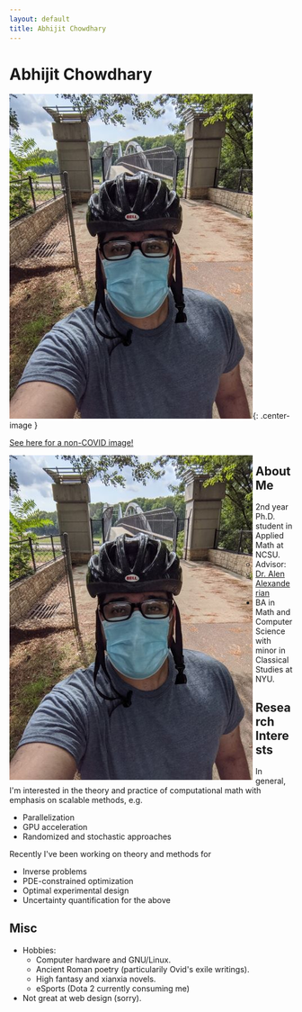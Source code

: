 ```yaml
---
layout: default
title: Abhijit Chowdhary
---
```

# Abhijit Chowdhary

![](./profilepic.jpg){: .center-image }

[See here for a non-COVID image!](./profilepic_old.jpg)

<img style="float: left; margin-right: 5px" src="profilepic.jpg">

## About Me

- 2nd year Ph.D. student in Applied Math at NCSU.
  - Advisor: [Dr. Alen Alexanderian](https://aalexan3.math.ncsu.edu/)
- BA in Math and Computer Science with minor in Classical Studies at NYU.

## Research Interests

In general, I'm interested in the theory and practice of computational math with
emphasis on scalable methods, e.g.
  - Parallelization
  - GPU acceleration
  - Randomized and stochastic approaches

Recently I've been working on theory and methods for
- Inverse problems
- PDE-constrained optimization
- Optimal experimental design
- Uncertainty quantification for the above

## Misc
- Hobbies:
  - Computer hardware and GNU/Linux.
  - Ancient Roman poetry (particularily Ovid's exile writings).
  - High fantasy and xianxia novels.
  - eSports (Dota 2 currently consuming me)
- Not great at web design (sorry).
